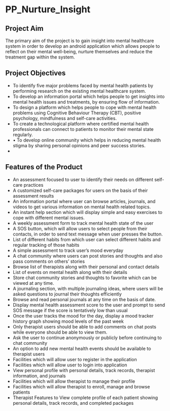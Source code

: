 # PP_Nurture_Insight
<h2>Project Aim</h2>
<p>The primary aim of the project is to gain insight into mental healthcare system in order to develop an android application which allows people to reflect on their mental well-being, nurture themselves and reduce the treatment gap within the system.</p>

<h2>Project Objectives</h2>
<ul>
  <li>To identify five major problems faced by mental health patients by performing research on the existing mental healthcare system. </li>
  <li>To develop an information portal which helps people to get insights into mental health issues and treatments, by ensuring flow of information.</li>
  <li>To design a platform which helps people to cope with mental health problems using Cognitive Behaviour Therapy (CBT), positive psychology, mindfulness and self-care activities.</li>
  <li>To create a technological platform where certified mental health professionals can connect to patients to monitor their mental state regularly.</li>
  <li>•	To develop online community which helps in reducing mental health stigma by sharing personal opinions and peer success stories.<li>
</ul>

<h2>Features of the Product</h2>
<ul>
  <li>An assessment focused to user to identify their needs on different self-care practices</li>
  <li>A customized self-care packages for users on the basis of their assessment results</li>
  <li>An information portal where user can browse articles, journals, and videos to get various information on mental health related topics.</li>
  <li>An instant help section which will display simple and easy exercises to cope with different mental issues.</li>
  <li>A weekly assessment form to track mental health state of the user</li>
  <li>A SOS button, which will allow users to select people from their contacts, in order to send text message when user presses the button.</li>
  <li>List of different habits from which user can select different habits and regular tracking of those habits</li>
  <li>A simple assessment to track user’s mood everyday</li>
  <li>A chat community where users can post stories and thoughts and also pass comments on others’ stories</li>
  <li>Browse list of therapists along with their personal and contact details</li>
  <li>List of events on mental health along with their details </li>
  <li>Store chat community stories and thoughts to favorite which can be viewed at any time.</li>
  <li>A journaling section, with multiple journaling ideas, where users will be asked questions to journal their thoughts efficiently</li>
  <li>Browse and read personal journals at any time on the basis of date.</li>
  <li>Display mental health assessment score to the user and prompt to send SOS message if the score is tentatively low than usual</li>
  <li>Once the user tracks the mood for the day, display a mood tracker history graph showing mood levels of the past week</li>
  <li>Only therapist users should be able to add comments on chat posts while everyone should be able to view them.</li>
  <li>Ask the user to continue anonymously or publicly before continuing to chat community </li>
  <li>An option to add new mental health events should be available to therapist users</li>
  <li>Facilities which will allow user to register in the application</li>
  <li>Facilities which will allow user to login into application</li>
  <li>View personal profile with personal details, track records, therapist information, and journals</li>
  <li>Facilities which will allow therapist to manage their profile</li>
  <li>Facilities which will allow therapist to enroll, manage and browse patients</li>
  <li>Therapist Features to View complete profile of each patient showing personal details, track records, and completed packages</li>
  
